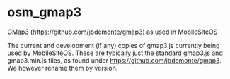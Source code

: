 osm_gmap3
=========

GMap3 (https://github.com/jbdemonte/gmap3) as used in MobileSiteOS

The current and development (if any) copies of gmap3.js currently being used by MobileSiteOS. These are typically just the standard gmap3.js and gmap3.min.js files, as found under https://github.com/jbdemonte/gmap3. We however rename them by version.
